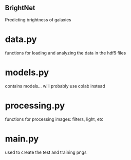 ## BrightNet
Predicting brightness of galaxies

# data.py
functions for loading and analyzing the data in the hdf5 files

# models.py 
contains models... will probably use colab instead

# processing.py 
functions for processing images: filters, light, etc

# main.py 
used to create the test and training pngs
